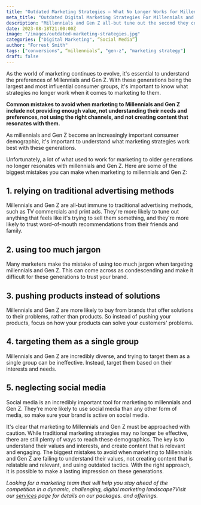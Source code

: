 ```yaml
---
title: "Outdated Marketing Strategies – What No Longer Works for Millennials and Gen Z"
meta_title: "Outdated Digital Marketing Strategies For Millennials and Gen Z"
description: "Millennials and Gen Z all-but tune out the second they come across any form of marketed content. Here are some of the biggest mistakes you can make when marketing to Millennials and Gen Z."
date: 2023-08-18T21:00:00Z
image: "/images/outdated-marketing-strategies.jpg"
categories: ["Digital Marketing", “Social Media”]
author: "Forrest Smith"
tags: ["conversions", “millennials”, "gen-z", "marketing strategy"]
draft: false
---
```


As the world of marketing continues to evolve, it's essential to understand the preferences of Millennials and Gen Z. With these generations being the largest and most influential consumer groups, it's important to know what strategies no longer work when it comes to marketing to them. 

**Common mistakes to avoid when marketing to Millennials and Gen Z include not providing enough value, not understanding their needs and preferences, not using the right channels, and not creating content that resonates with them.**

As millennials and Gen Z become an increasingly important consumer demographic, it's important to understand what marketing strategies work best with these generations.

Unfortunately, a lot of what used to work for marketing to older generations no longer resonates with millennials and Gen Z. Here are some of the biggest mistakes you can make when marketing to millennials and Gen Z:

## 1. relying on traditional advertising methods

Millennials and Gen Z are all-but immune to traditional advertising methods, such as TV commercials and print ads. They're more likely to tune out anything that feels like it's trying to sell them something, and they're more likely to trust word-of-mouth recommendations from their friends and family.

## 2. using too much jargon

Many marketers make the mistake of using too much jargon when targeting millennials and Gen Z. This can come across as condescending and make it difficult for these generations to trust your brand.

## 3. pushing products instead of solutions

Millennials and Gen Z are more likely to buy from brands that offer solutions to their problems, rather than products. So instead of pushing your products, focus on how your products can solve your customers' problems.

## 4. targeting them as a single group

Millennials and Gen Z are incredibly diverse, and trying to target them as a single group can be ineffective. Instead, target them based on their interests and needs.

## 5. neglecting social media

Social media is an incredibly important tool for marketing to millennials and Gen Z. They're more likely to use social media than any other form of media, so make sure your brand is active on social media.

It's clear that marketing to Millennials and Gen Z must be approached with caution. While traditional marketing strategies may no longer be effective, there are still plenty of ways to reach these demographics. The key is to understand their values and interests, and create content that is relevant and engaging. The biggest mistakes to avoid when marketing to Millennials and Gen Z are failing to understand their values, not creating content that is relatable and relevant, and using outdated tactics. With the right approach, it is possible to make a lasting impression on these generations.

*Looking for a marketing team that will help you stay ahead of the competition in a dynamic, challenging, digital marketing landscape?Visit our [services](https://essentialmillennial.com/services/) page for details on our packages. and offerings.*